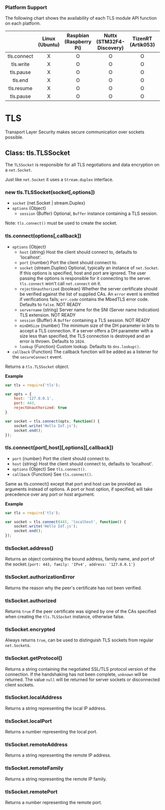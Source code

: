 ### Platform Support

The following chart shows the availability of each TLS module API function on each platform.

|  | Linux<br/>(Ubuntu) | Raspbian<br/>(Raspberry Pi) | Nuttx<br/>(STM32F4-Discovery) | TizenRT<br/>(Artik053) | Tizen<br/>(Artik 10) |
| :---: | :---: | :---: | :---: | :---: | :---: |
| tls.connect  | X | O | O | O | O |
| tls.write  | X | O | O | O | O |
| tls.pause | X | O | O | O | O |
| tls.end | X | O | O | O | O |
| tls.resume | X | O | O | O | O |
| tls.pause | X | O | O | O | O |

# TLS

Transport Layer Security makes secure communication over sockets possible.

## Class: tls.TLSSocket
The `TLSSocket` is responsible for all TLS negotiations and data encryption on a `net.Socket`.

Just like `net.Socket` it uses a `Stream.duplex` interface.

### new tls.TLSSocket(socket[,options])
- `socket` {net.Socket | stream.Duplex}
- `options` {Object}
    - `session` {Buffer} Optional, `Buffer` instance containing a TLS session.

Note: `tls.connect()` must be used to create the socket.

### tls.connect(options[,callback])
- `options` {Object}
    - `host` {string} Host the client should connect to, defaults to 'localhost'.
    - `port` {number} Port the client should connect to.
    - `socket` {stream.Duplex} Optional, typically an instance of `net.Socket`. If this options is specified, host and port are ignored. The user passing the options is responsible for it connecting to the server. `tls.connect` won't call `net.connect` on it.
    - `rejectUnauthorized` {boolean} Whether the server certificate should be verified against the list of supplied CAs. An `error` event is emitted if verifications fails; `err.code` contains the MbedTLS error code. Defaults to `false`. NOT READY
    - `servername` {string} Server name for the SNI (Server name Indication) TLS extension. NOT READY
    - `session` {Buffer} A `Buffer` containing a TLS session. NOT READY
    - `minDHSize` {number} The minimum size of the DH parameter in bits to accept a TLS connection. If a server offers a DH parameter with a size less than specified, the TLS connection is destroyed and an error is thrown. Defaults to `1024`.
    - `lookup` {Function} Custom lookup. Defaults to `dns.lookup()`.
- `callback` {Function} The callback function will be added as a listener for the `secureConnect` event.

Returns a `tls.TLSSocket` object.

**Example**
```js
var tls = require('tls');

var opts = {
    host: '127.0.0.1',
    port: 443,
    rejectUnauthorized: true
}

var socket = tls.connect(opts, function() {
    socket.write('Hello IoT.js');
    socket.end();
});
```

### tls.connect(port[,host][,options][,callback])
- `port` {number} Port the client should connect to.
- `host` {string} Host the client should connect to, defaults to 'localhost'.
- `options` {Object} See `tls.connect()`.
- `callback` {Function} See `tls.connect()`.

Same as tls.connect() except that port and host can be provided as arguments instead of options.
A port or host option, if specified, will take precedence over any port or host argument.

**Example**
```js
var tls = require('tls');

var socket = tls.connect(443, 'localhost', function() {
    socket.write('Hello IoT.js');
    socket.end();
});
```

### tlsSocket.address()
Returns an object containing the bound address, family name, and port of the socket.`{port: 443, family: 'IPv4', address: '127.0.0.1'}`

### tlsSocket.authorizationError
Returns the reason why the peer's certificate has not been verified.

### tlsSocket.authorized
Returns `true` if the peer certificate was signed by one of the CAs specified when creating the `tls.TLSSocket` instance, otherwise false.

### tlsSocket.encrypted
Always returns `true`, can be used to distinguish TLS sockets from regular `net.Socket`s.

### tlsSocket.getProtocol()
Returns a string containing the negotiated SSL/TLS protocol version of the connection. If the handshaking has not been complete, `unknown` will be returned. The value `null` will be returned for server sockets or disconnected client sockets.

### tlsSocket.localAddress
Returns a string representing the local IP address.

### tlsSocket.localPort
Returns a number representing the local port.

### tlsSocket.remoteAddress
Returns a string representing the remote IP address.

### tlsSocket.remoteFamily
Returns a string representing the remote IP family.

### tlsSocket.remotePort
Returns a number representing the remote port.
